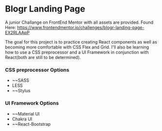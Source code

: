 # Blogr Landing Page

A junior Challange on FrontEnd Mentor with all assets are provided. Found Here: https://www.frontendmentor.io/challenges/blogr-landing-page-EX2RLAApP

The goal for this project is to practice creating React components as well as becoming more comfortable with CSS Flex and Grid. I'll also be learning how to use a CSS preprocessor and a UI Framework in conjunction with React(both are still to be determined).

### CSS preprocessor Options

- ~~SASS
- LESS
- ~~Stylus

### UI Framework Options

- ~~Material UI
- Chakra UI
- ~~React-Bootstrap
